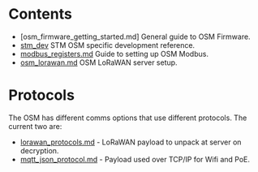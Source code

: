 Contents
========

* [osm_firmware_getting_started.md] General guide to OSM Firmware.
* [stm\_dev](stm_dev.md) STM OSM specific development reference.
* [modbus_registers.md](modbus_registers.md) Guide to setting up OSM Modbus.
* [osm_lorawan.md](osm_lorawan.md) OSM LoRaWAN server setup.

Protocols
=========

The OSM has different comms options that use different protocols.
The current two are:

* [lorawan_protocols.md](lorawan_protocols.md) - LoRaWAN payload to unpack at server on decryption.
* [mqtt_json_protocol.md](mqtt_json_protocol.md) - Payload used over TCP/IP for Wifi and PoE.
